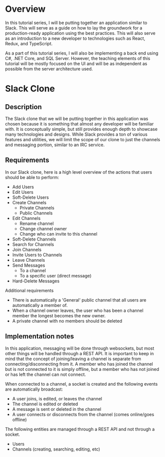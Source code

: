 # Overview
In this tutorial series, I will be putting together an application similar to Slack.  This will serve as a guide on how to lay the groundwork for a production-ready application using the best practices.  This will also serve as an introduction to a new developer to technologies such as React, Redux, and TypeScript.

As a part of this tutorial series, I will also be implementing a back end using C#, .NET Core, and SQL Server.  However, the teaching elements of this tutorial will be mostly focused on the UI and will be as independent as possible from the server architecture used.

# Slack Clone

 ## Description

The Slack clone that we will be putting together in this application was chosen because it is something that almost any developer will be familiar with.  It is conceptually simple, but still provides enough depth to showcase many technologies and designs.  While Slack provides a ton of various features and utilities, we will limit the scope of our clone to just the channels and messaging portion, similar to an IRC service.

## Requirements

In our Slack clone, here is a high level overview of the actions that users should be able to perform:
 - Add Users
 - Edit Users
 - Soft-Delete Users
 - Create Channels
	 - Private Channels
	 - Public Channels
 - Edit Channels
	 - Rename channel
	 - Change channel owner
	 - Change who can invite to this channel
 - Soft-Delete Channels
 - Search for Channels
 - Join Channels
 - Invite Users to Channels
 - Leave Channels
 - Send Messages
	 - To a channel
	 - To a specific user (direct message)
 - Hard-Delete Messages

Additional requirements
 - There is automatically a 'General' public channel that all users are automatically a member of.
 - When a channel owner leaves, the user who has been a channel member the longest becomes the new owner.
 - A private channel with no members should be deleted

## Implementation notes

In this application, messaging will be done through websockets, but most other things will be handled through a REST API.  It is important to keep in mind that the concept of joining/leaving a channel is separate from connecting/disconnecting from it.  A member who has joined the channel but is not connected to it is simply offline, but a member who has not joined or has left the channel can not connect.

When connected to a channel, a socket is created and the following events are automatically broadcast:
 - A user joins, is edited, or leaves the channel
 - The channel is edited or deleted
 - A message is sent or deleted in the channel
 - A user connects or disconnects from the channel (comes online/goes offline)

The following entities are managed through a REST API and not through a socket.
 - Users
 - Channels (creating, searching, editing, etc)

